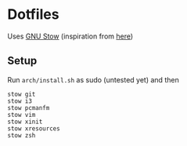 # Dotfiles

Uses [GNU Stow](https://www.gnu.org/software/stow/) (inspiration from [here](https://github.com/himmAllRight/dotfiles))

## Setup

Run `arch/install.sh` as sudo (untested yet) and then

```
stow git
stow i3 
stow pcmanfm
stow vim
stow xinit
stow xresources
stow zsh
```

